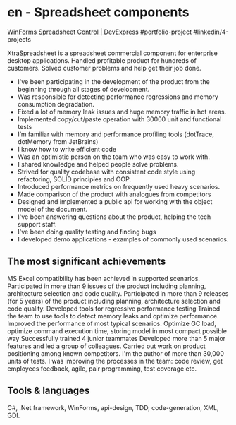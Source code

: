 # en - Spreadsheet components
[WinForms Spreadsheet Control | DevExpress](https://www.devexpress.com/products/net/controls/winforms/spreadsheet/)
#portfolio-project
#linkedin/4-projects

XtraSpreadsheet is a spreadsheet commercial component for enterprise desktop applications. Handled profitable product for hundreds of customers. Solved customer problems and help get their job done.

* I've been participating in the development of the product from the beginning through all stages of development.
* Was responsible for detecting performance regressions and memory consumption degradation.
* Fixed a lot of memory leak issues and huge memory traffic in hot areas.
* Implemented copy/cut/paste operation with 30000 unit and functional tests
* I’m familiar with memory and performance profiling tools (dotTrace, dotMemory from JetBrains)
* I know how to write efficient code
* Was an optimistic person on the team who was easy to work with.
* I shared knowledge and helped people solve problems.
* Strived for quality codebase with consistent code style using refactoring, SOLID principles and OOP.
* Introduced performance metrics on frequently used heavy scenarios.
* Made comparison of the product with analogues from competitors
* Designed and implemented a public api for working with the object model of the document.
* I've been answering questions about the product, helping the tech support staff.
* I've been doing quality testing and finding bugs
* I developed demo applications - examples of commonly used scenarios.
## The most significant achievements
MS Excel compatibility has been achieved in supported scenarios.
Participated in more than 9 issues of the product including planning, architecture selection and code quality.
Participated in more than 9 releases (for 5 years) of the product including planning, architecture selection and code quality.
Developed tools for regressive performance testing
Trained the team to use tools to detect memory leaks and optimize performance.
Improved the performance of most typical scenarios.
Optimize GC load, optimize command execution time, storing model in most compact possible way
Successfully trained 4 junior teammates
Developed more than 5 major features and led a group of colleagues.
Carried out work on product positioning among known competitors.
I'm the author of more than 30,000 units of tests.
I was improving the processes in the team: code review, get employees feedback, agile, pair programming, test coverage etc.
## Tools & languages
C#, .Net framework, WinForms, api-design, TDD, code-generation, XML, GDI.